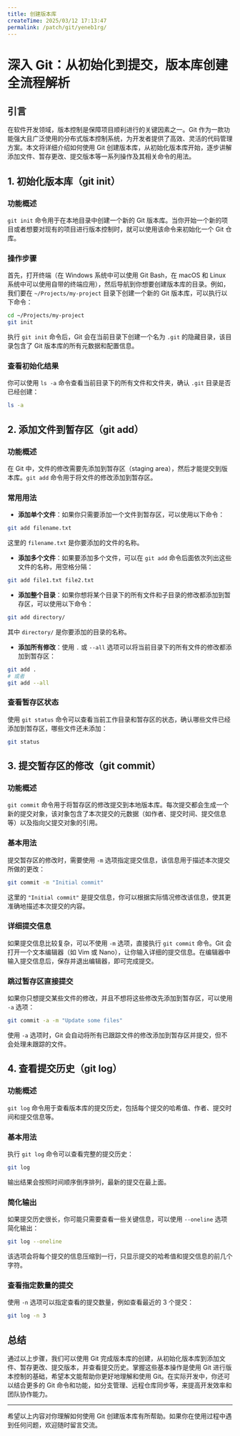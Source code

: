 ```yaml
---
title: 创建版本库
createTime: 2025/03/12 17:13:47
permalink: /patch/git/yeneb1rg/
---
```


# 深入 Git：从初始化到提交，版本库创建全流程解析

## 引言
在软件开发领域，版本控制是保障项目顺利进行的关键因素之一。Git 作为一款功能强大且广泛使用的分布式版本控制系统，为开发者提供了高效、灵活的代码管理方案。本文将详细介绍如何使用 Git 创建版本库，从初始化版本库开始，逐步讲解添加文件、暂存更改、提交版本等一系列操作及其相关命令的用法。

## 1. 初始化版本库（git init）
### 功能概述
`git init` 命令用于在本地目录中创建一个新的 Git 版本库。当你开始一个新的项目或者想要对现有的项目进行版本控制时，就可以使用该命令来初始化一个 Git 仓库。

### 操作步骤
首先，打开终端（在 Windows 系统中可以使用 Git Bash，在 macOS 和 Linux 系统中可以使用自带的终端应用），然后导航到你想要创建版本库的目录。例如，我们要在 `~/Projects/my-project` 目录下创建一个新的 Git 版本库，可以执行以下命令：
```bash
cd ~/Projects/my-project
git init
```
执行 `git init` 命令后，Git 会在当前目录下创建一个名为 `.git` 的隐藏目录，该目录包含了 Git 版本库的所有元数据和配置信息。

### 查看初始化结果
你可以使用 `ls -a` 命令查看当前目录下的所有文件和文件夹，确认 `.git` 目录是否已经创建：
```bash
ls -a
```

## 2. 添加文件到暂存区（git add）
### 功能概述
在 Git 中，文件的修改需要先添加到暂存区（staging area），然后才能提交到版本库。`git add` 命令用于将文件的修改添加到暂存区。

### 常用用法
- **添加单个文件**：如果你只需要添加一个文件到暂存区，可以使用以下命令：
```bash
git add filename.txt
```
这里的 `filename.txt` 是你要添加的文件的名称。

- **添加多个文件**：如果要添加多个文件，可以在 `git add` 命令后面依次列出这些文件的名称，用空格分隔：
```bash
git add file1.txt file2.txt
```

- **添加整个目录**：如果你想将某个目录下的所有文件和子目录的修改都添加到暂存区，可以使用以下命令：
```bash
git add directory/
```
其中 `directory/` 是你要添加的目录的名称。

- **添加所有修改**：使用 `.` 或 `--all` 选项可以将当前目录下的所有文件的修改都添加到暂存区：
```bash
git add .
# 或者
git add --all
```

### 查看暂存区状态
使用 `git status` 命令可以查看当前工作目录和暂存区的状态，确认哪些文件已经添加到暂存区，哪些文件还未添加：
```bash
git status
```

## 3. 提交暂存区的修改（git commit）
### 功能概述
`git commit` 命令用于将暂存区的修改提交到本地版本库。每次提交都会生成一个新的提交对象，该对象包含了本次提交的元数据（如作者、提交时间、提交信息等）以及指向父提交对象的引用。

### 基本用法
提交暂存区的修改时，需要使用 `-m` 选项指定提交信息，该信息用于描述本次提交所做的更改：
```bash
git commit -m "Initial commit"
```
这里的 `"Initial commit"` 是提交信息，你可以根据实际情况修改该信息，使其更准确地描述本次提交的内容。

### 详细提交信息
如果提交信息比较复杂，可以不使用 `-m` 选项，直接执行 `git commit` 命令。Git 会打开一个文本编辑器（如 Vim 或 Nano），让你输入详细的提交信息。在编辑器中输入提交信息后，保存并退出编辑器，即可完成提交。

### 跳过暂存区直接提交
如果你只想提交某些文件的修改，并且不想将这些修改先添加到暂存区，可以使用 `-a` 选项：
```bash
git commit -a -m "Update some files"
```
使用 `-a` 选项时，Git 会自动将所有已跟踪文件的修改添加到暂存区并提交，但不会处理未跟踪的文件。

## 4. 查看提交历史（git log）
### 功能概述
`git log` 命令用于查看版本库的提交历史，包括每个提交的哈希值、作者、提交时间和提交信息等。

### 基本用法
执行 `git log` 命令可以查看完整的提交历史：
```bash
git log
```
输出结果会按照时间顺序倒序排列，最新的提交在最上面。

### 简化输出
如果提交历史很长，你可能只需要查看一些关键信息，可以使用 `--oneline` 选项简化输出：
```bash
git log --oneline
```
该选项会将每个提交的信息压缩到一行，只显示提交的哈希值和提交信息的前几个字符。

### 查看指定数量的提交
使用 `-n` 选项可以指定查看的提交数量，例如查看最近的 3 个提交：
```bash
git log -n 3
```

## 总结
通过以上步骤，我们可以使用 Git 完成版本库的创建，从初始化版本库到添加文件、暂存更改、提交版本，并查看提交历史。掌握这些基本操作是使用 Git 进行版本控制的基础，希望本文能帮助你更好地理解和使用 Git。在实际开发中，你还可以结合更多的 Git 命令和功能，如分支管理、远程仓库同步等，来提高开发效率和团队协作能力。

---

希望以上内容对你理解如何使用 Git 创建版本库有所帮助。如果你在使用过程中遇到任何问题，欢迎随时留言交流。 
